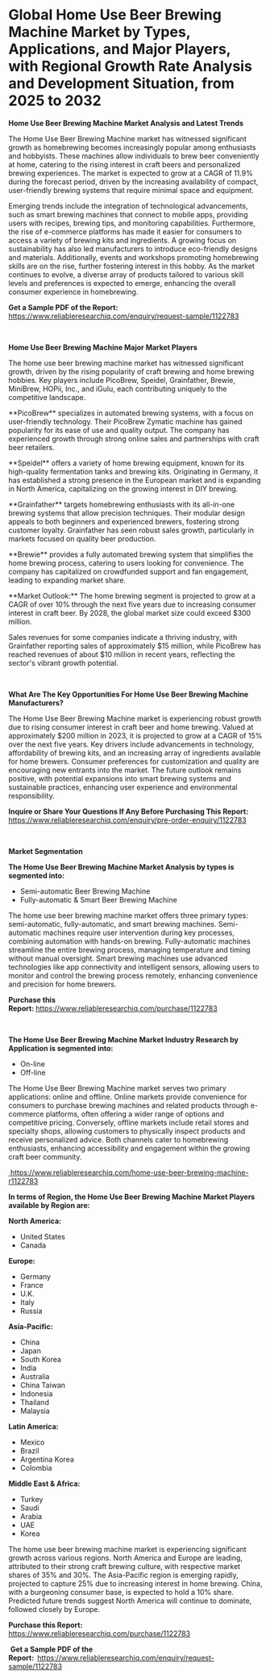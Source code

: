 <p><h1>Global Home Use Beer Brewing Machine Market by Types, Applications, and Major Players, with Regional Growth Rate Analysis and Development Situation, from 2025 to 2032</h1></p><p><strong>Home Use Beer Brewing Machine Market Analysis and Latest Trends</strong></p>
<p><p>The Home Use Beer Brewing Machine market has witnessed significant growth as homebrewing becomes increasingly popular among enthusiasts and hobbyists. These machines allow individuals to brew beer conveniently at home, catering to the rising interest in craft beers and personalized brewing experiences. The market is expected to grow at a CAGR of 11.9% during the forecast period, driven by the increasing availability of compact, user-friendly brewing systems that require minimal space and equipment.</p><p>Emerging trends include the integration of technological advancements, such as smart brewing machines that connect to mobile apps, providing users with recipes, brewing tips, and monitoring capabilities. Furthermore, the rise of e-commerce platforms has made it easier for consumers to access a variety of brewing kits and ingredients. A growing focus on sustainability has also led manufacturers to introduce eco-friendly designs and materials. Additionally, events and workshops promoting homebrewing skills are on the rise, further fostering interest in this hobby. As the market continues to evolve, a diverse array of products tailored to various skill levels and preferences is expected to emerge, enhancing the overall consumer experience in homebrewing.</p></p>
<p><strong>Get a Sample PDF of the Report:&nbsp;</strong> <a href="https://www.reliableresearchiq.com/enquiry/request-sample/1122783?utm_campaign=2456&utm_medium=2&utm_source=Github&utm_content=ia&utm_term=12042025&utm_id=home-use-beer-brewing-machine">https://www.reliableresearchiq.com/enquiry/request-sample/1122783</a></p>
<p>&nbsp;</p>
<p><strong>Home Use Beer Brewing Machine Major Market Players</strong></p>
<p><p>The home use beer brewing machine market has witnessed significant growth, driven by the rising popularity of craft brewing and home brewing hobbies. Key players include PicoBrew, Speidel, Grainfather, Brewie, MiniBrew, HOPii, Inc., and iGulu, each contributing uniquely to the competitive landscape.</p><p>**PicoBrew** specializes in automated brewing systems, with a focus on user-friendly technology. Their PicoBrew Zymatic machine has gained popularity for its ease of use and quality output. The company has experienced growth through strong online sales and partnerships with craft beer retailers. </p><p>**Speidel** offers a variety of home brewing equipment, known for its high-quality fermentation tanks and brewing kits. Originating in Germany, it has established a strong presence in the European market and is expanding in North America, capitalizing on the growing interest in DIY brewing.</p><p>**Grainfather** targets homebrewing enthusiasts with its all-in-one brewing systems that allow precision techniques. Their modular design appeals to both beginners and experienced brewers, fostering strong customer loyalty. Grainfather has seen robust sales growth, particularly in markets focused on quality beer production.</p><p>**Brewie** provides a fully automated brewing system that simplifies the home brewing process, catering to users looking for convenience. The company has capitalized on crowdfunded support and fan engagement, leading to expanding market share.</p><p>**Market Outlook:** The home brewing segment is projected to grow at a CAGR of over 10% through the next five years due to increasing consumer interest in craft beer. By 2028, the global market size could exceed $300 million.</p><p>Sales revenues for some companies indicate a thriving industry, with Grainfather reporting sales of approximately $15 million, while PicoBrew has reached revenues of about $10 million in recent years, reflecting the sector's vibrant growth potential.</p></p>
<p>&nbsp;</p>
<p><strong>What Are The Key Opportunities For Home Use Beer Brewing Machine Manufacturers?</strong></p>
<p><p>The Home Use Beer Brewing Machine market is experiencing robust growth due to rising consumer interest in craft beer and home brewing. Valued at approximately $200 million in 2023, it is projected to grow at a CAGR of 15% over the next five years. Key drivers include advancements in technology, affordability of brewing kits, and an increasing array of ingredients available for home brewers. Consumer preferences for customization and quality are encouraging new entrants into the market. The future outlook remains positive, with potential expansions into smart brewing systems and sustainable practices, enhancing user experience and environmental responsibility.</p></p>
<p><strong>Inquire or Share Your Questions If Any Before Purchasing This Report:</strong> <a href="https://www.reliableresearchiq.com/enquiry/pre-order-enquiry/1122783?utm_campaign=2456&utm_medium=2&utm_source=Github&utm_content=ia&utm_term=12042025&utm_id=home-use-beer-brewing-machine">https://www.reliableresearchiq.com/enquiry/pre-order-enquiry/1122783</a></p>
<p>&nbsp;</p>
<p><strong>Market Segmentation</strong></p>
<p><strong>The Home Use Beer Brewing Machine Market Analysis by types is segmented into:</strong></p>
<p><ul><li>Semi-automatic Beer Brewing Machine</li><li>Fully-automatic & Smart Beer Brewing Machine</li></ul></p>
<p><p>The home use beer brewing machine market offers three primary types: semi-automatic, fully-automatic, and smart brewing machines. Semi-automatic machines require user intervention during key processes, combining automation with hands-on brewing. Fully-automatic machines streamline the entire brewing process, managing temperature and timing without manual oversight. Smart brewing machines use advanced technologies like app connectivity and intelligent sensors, allowing users to monitor and control the brewing process remotely, enhancing convenience and precision for home brewers.</p></p>
<p><strong>Purchase this Report:&nbsp;</strong><a href="https://www.reliableresearchiq.com/purchase/1122783?utm_campaign=2456&utm_medium=2&utm_source=Github&utm_content=ia&utm_term=12042025&utm_id=home-use-beer-brewing-machine">https://www.reliableresearchiq.com/purchase/1122783</a></p>
<p>&nbsp;</p>
<p><strong>The Home Use Beer Brewing Machine Market Industry Research by Application is segmented into:</strong></p>
<p><ul><li>On-line</li><li>Off-line</li></ul></p>
<p><p>The Home Use Beer Brewing Machine market serves two primary applications: online and offline. Online markets provide convenience for consumers to purchase brewing machines and related products through e-commerce platforms, often offering a wider range of options and competitive pricing. Conversely, offline markets include retail stores and specialty shops, allowing customers to physically inspect products and receive personalized advice. Both channels cater to homebrewing enthusiasts, enhancing accessibility and engagement within the growing craft beer community.</p></p>
<p><a href="https://www.reliableresearchiq.com/home-use-beer-brewing-machine-r1122783?utm_campaign=2456&utm_medium=2&utm_source=Github&utm_content=ia&utm_term=12042025&utm_id=home-use-beer-brewing-machine">&nbsp;https://www.reliableresearchiq.com/home-use-beer-brewing-machine-r1122783</a></p>
<p><strong>In terms of Region, the Home Use Beer Brewing Machine Market Players available by Region are:</strong></p>
<p>
    <p> <strong> North America: </strong>
        <ul>
            <li>United States</li>
            <li>Canada</li>
        </ul>
        </p> 
    <p> <strong> Europe: </strong>
        <ul>
            <li>Germany</li>
            <li>France</li>
            <li>U.K.</li>
            <li>Italy</li>
            <li>Russia</li>
        </ul>
        </p> 
    <p> <strong> Asia-Pacific: </strong>
        <ul>
            <li>China</li>
            <li>Japan</li>
            <li>South Korea</li>
            <li>India</li>
            <li>Australia</li>
            <li>China Taiwan</li>
            <li>Indonesia</li>
            <li>Thailand</li>
            <li>Malaysia</li>
        </ul>
        </p> 
    <p> <strong> Latin America: </strong>
        <ul>
            <li>Mexico</li>
            <li>Brazil</li>
            <li>Argentina Korea</li>
            <li>Colombia</li>
        </ul>
        </p> 
    <p> <strong> Middle East & Africa: </strong>
        <ul>
            <li>Turkey</li>
            <li>Saudi</li>
            <li>Arabia</li>
            <li>UAE</li>
            <li>Korea</li>
        </ul>
    </p>
    </p>
<p><p>The home use beer brewing machine market is experiencing significant growth across various regions. North America and Europe are leading, attributed to their strong craft brewing culture, with respective market shares of 35% and 30%. The Asia-Pacific region is emerging rapidly, projected to capture 25% due to increasing interest in home brewing. China, with a burgeoning consumer base, is expected to hold a 10% share. Predicted future trends suggest North America will continue to dominate, followed closely by Europe.</p></p>
<p><strong>Purchase this Report: </strong><a href="https://www.reliableresearchiq.com/purchase/1122783?utm_campaign=2456&utm_medium=2&utm_source=Github&utm_content=ia&utm_term=12042025&utm_id=home-use-beer-brewing-machine">https://www.reliableresearchiq.com/purchase/1122783</a></p>
<p>&nbsp;<strong>Get a Sample PDF of the Report:&nbsp;&nbsp;</strong><a href="https://www.reliableresearchiq.com/enquiry/request-sample/1122783?utm_campaign=2456&utm_medium=2&utm_source=Github&utm_content=ia&utm_term=12042025&utm_id=home-use-beer-brewing-machine">https://www.reliableresearchiq.com/enquiry/request-sample/1122783</a></p>
<p><strong></strong></p>
<p><p></p><p></p><p></p></p>